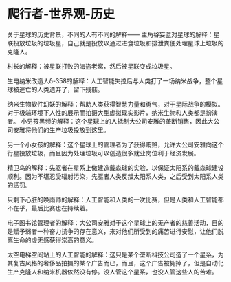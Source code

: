 # 爬行者-世界观-历史

关于星球的历史背景，不同的人有不同的解释—— 主角谷妄蓝对星球的解释：星联投放垃圾的垃圾星，自己就是投放以通过进食垃圾和排泄粪便处理星球上垃圾的克隆人。&#x20;

村长的解释：被星联打败的海盗老窝，然后被星联变成垃圾星。&#x20;

生电纳米改造人δ-358的解释：人工智能失控后与人类打了一场纳米战争，整个星球被逃亡的人类遗弃了，留下残骸。&#x20;

纳米生物软件幻妖的解释：帮助人类获得智慧力量和勇气，对于星际战争的模拟。对于极端环境下人性的展示而拍摄大型虚拟现实影片，纳米生物和人类都是扮演者。 小男孩黑频的解释：这个星球上的人抵制大公司安雅的垄断销售，因此大公司安雅将他们的生产垃圾投放到这里。&#x20;

另一个小女孩的解释：这个星球上的管理者为了获得贿赂，允许大公司安雅向这个行星投放垃圾，而且因为处理垃圾可以创造很多就业岗位利于经济发展。&#x20;

精卫鸟的解释：先驱者在星系上做建造戴森球的实验，以保证太阳系的戴森球建设顺利。因为不堪忍受辐射污染，先驱者人类反叛太阳系人类，之后受到太阳系人类的惩罚。&#x20;

只剩下心脏的唤雨师的解释：人工智能和人类的一次比赛，但是人类和人工智能都不在乎，最后比赛也在持续着。&#x20;

电子图书馆管理者的解释：大公司安雅对于这个星球上的无产者的慈善活动，目的是赋予弱者一种奋力抗争的存在意义，来对他们所受到的痛苦进行安慰，让他们脱离生命的虚无感获得崇高的意义。&#x20;

太空电梯空间站上的人工智能的解释：这只是某个垄断科技公司造了一个星系，为其复古风格的奢侈品拍摄的某个广告而已，而且，这个广告被毙掉了，但是自动化生产克隆人和纳米机器依然没有停。没人管这个星系，也没人管这些人的苦难。

